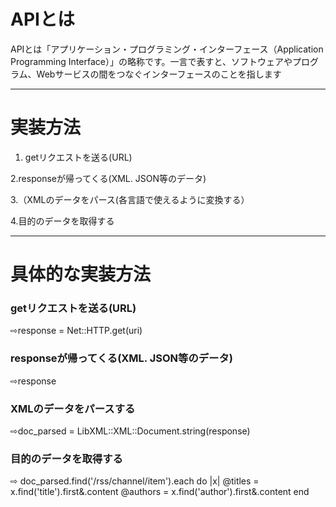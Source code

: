 # APIとは
APIとは「アプリケーション・プログラミング・インターフェース（Application Programming Interface）」の略称です。一言で表すと、ソフトウェアやプログラム、Webサービスの間をつなぐインターフェースのことを指します

* * *
# 実装方法

1. getリクエストを送る(URL)

2.responseが帰ってくる(XML. JSON等のデータ)

3.（XMLのデータをパース(各言語で使えるように変換する）

4.目的のデータを取得する
* * *
# 具体的な実装方法
### getリクエストを送る(URL)
⇨response = Net::HTTP.get(uri)

### responseが帰ってくる(XML. JSON等のデータ)
⇨response

### XMLのデータをパースする
⇨doc_parsed = LibXML::XML::Document.string(response)

### 目的のデータを取得する
⇨
      doc_parsed.find('/rss/channel/item').each do |x|
        @titles = x.find('title').first&.content
        @authors =  x.find('author').first&.content
      end